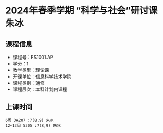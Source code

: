# 2024年春季学期 “科学与社会”研讨课 朱冰






## 课程信息

- 课程号：FS1001.AP
- 学分：1
- 教学类型：理论课
- 开课单位：信息科学技术学院
- 课程类别：通修
- 课程层次：本科计划内课程

## 上课时间

```
6周 3A207 :7(8,9) 朱冰
12~13周 5305 :7(8,9) 朱冰
```

